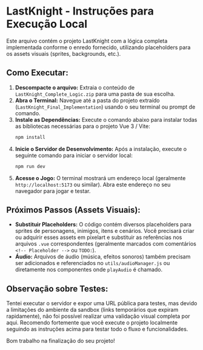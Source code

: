 # LastKnight - Instruções para Execução Local

Este arquivo contém o projeto LastKnight com a lógica completa implementada conforme o enredo fornecido, utilizando placeholders para os assets visuais (sprites, backgrounds, etc.).

## Como Executar:

1.  **Descompacte o arquivo:** Extraia o conteúdo de `LastKnight_Complete_Logic.zip` para uma pasta de sua escolha.
2.  **Abra o Terminal:** Navegue até a pasta do projeto extraído (`LastKnight_Final_Implementation`) usando o seu terminal ou prompt de comando.
3.  **Instale as Dependências:** Execute o comando abaixo para instalar todas as bibliotecas necessárias para o projeto Vue 3 / Vite:
    ```bash
    npm install
    ```
4.  **Inicie o Servidor de Desenvolvimento:** Após a instalação, execute o seguinte comando para iniciar o servidor local:
    ```bash
    npm run dev
    ```
5.  **Acesse o Jogo:** O terminal mostrará um endereço local (geralmente `http://localhost:5173` ou similar). Abra este endereço no seu navegador para jogar e testar.

## Próximos Passos (Assets Visuais):

*   **Substituir Placeholders:** O código contém diversos placeholders para sprites de personagens, inimigos, itens e cenários. Você precisará criar ou adquirir esses assets em pixelart e substituir as referências nos arquivos `.vue` correspondentes (geralmente marcados com comentários `<!-- Placeholder -->` ou `TODO:`).
*   **Áudio:** Arquivos de áudio (música, efeitos sonoros) também precisam ser adicionados e referenciados no `utils/audioManager.js` ou diretamente nos componentes onde `playAudio` é chamado.

## Observação sobre Testes:

Tentei executar o servidor e expor uma URL pública para testes, mas devido a limitações do ambiente da sandbox (links temporários que expiram rapidamente), não foi possível realizar uma validação visual completa por aqui. Recomendo fortemente que você execute o projeto localmente seguindo as instruções acima para testar todo o fluxo e funcionalidades.

Bom trabalho na finalização do seu projeto!
